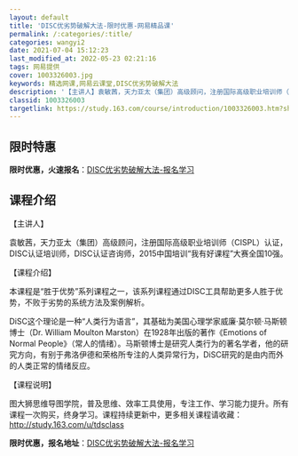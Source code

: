 ```yaml
---
layout: default
title: 'DISC优劣势破解大法-限时优惠-网易精品课'
permalink: /:categories/:title/
categories: wangyi2
date: 2021-07-04 15:12:23
last_modified_at: 2022-05-23 02:21:16
tags: 网易提供
cover: 1003326003.jpg
keywords: 精选网课,网易云课堂,DISC优劣势破解大法
description: '【主讲人】袁敏茜，天力亚太（集团）高级顾问，注册国际高级职业培训师（CISPL）认证，DISC认证培训师，DISC认证咨'
classid: 1003326003
targetlink: https://study.163.com/course/introduction/1003326003.htm?share=1&shareId=1025206652&utm_campaign=share&utm_medium=iphoneShare&utm_source=&utm_u=1025206652
---
```


## 限时特惠

**限时优惠，火速报名**：[DISC优劣势破解大法-报名学习](https://study.163.com/course/introduction/1003326003.htm?share=1&shareId=1025206652&utm_campaign=share&utm_medium=iphoneShare&utm_source=&utm_u=1025206652)

## 课程介绍

【主讲人】

袁敏茜，天力亚太（集团）高级顾问，注册国际高级职业培训师（CISPL）认证，DISC认证培训师，DISC认证咨询师，2015中国培训“我有好课程”大赛全国10强。



【课程介绍】

本课程是“胜于优势”系列课程之一，该系列课程通过DISC工具帮助更多人胜于优势，不败于劣势的系统方法及案例解析。



DiSC这个理论是一种“人类行为语言”，其基础为美国心理学家威廉·莫尔顿·马斯顿博士（Dr. William Moulton Marston）在1928年出版的著作《Emotions of Normal People》（常人的情绪）。马斯顿博士是研究人类行为的著名学者，他的研究方向，有别于弗洛伊德和荣格所专注的人类异常行为，DiSC研究的是由内而外的人类正常的情绪反应。



【课程说明】

图大狮思维导图学院，普及思维、效率工具使用，专注工作、学习能力提升。所有课程一次购买，终身学习。课程持续更新中，更多相关课程请收藏：http://study.163.com/u/tdsclass

**限时优惠，报名地址**：[DISC优劣势破解大法-报名学习](https://study.163.com/course/introduction/1003326003.htm?share=1&shareId=1025206652&utm_campaign=share&utm_medium=iphoneShare&utm_source=&utm_u=1025206652)

